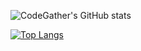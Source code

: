 ![CodeGather's GitHub stats](https://github-readme-stats.vercel.app/api?username=CodeGather&show_icons=true&count_private=true&theme=cobalt)


[![Top Langs](https://github-readme-stats.vercel.app/api/top-langs/?username=CodeGather&layout=compact&theme=cobalt)](https://github.com/CodeGather/statistics)
